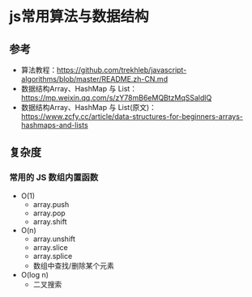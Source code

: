 # js常用算法与数据结构

## 参考
  - 算法教程：https://github.com/trekhleb/javascript-algorithms/blob/master/README.zh-CN.md
  - 数据结构Array、HashMap 与 List：https://mp.weixin.qq.com/s/zY78mB6eMQBtzMqSSaldlQ
  - 数据结构Array、HashMap 与 List(原文)：https://www.zcfy.cc/article/data-structures-for-beginners-arrays-hashmaps-and-lists

## 复杂度

### 常用的 JS 数组内置函数
  - O(1)
    - array.push
    - array.pop
    - array.shift
  - O(n)
    - array.unshift
    - array.slice
    - array.splice
    - 数组中查找/删除某个元素
  - O(log n)
    - 二叉搜索



